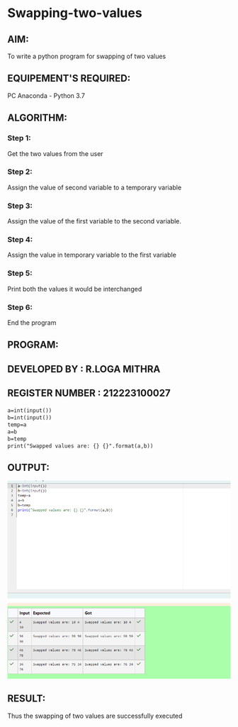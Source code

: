 # Swapping-two-values
## AIM:
To write a python program for swapping of two values
## EQUIPEMENT'S REQUIRED: 
PC
Anaconda - Python 3.7
## ALGORITHM: 
### Step 1:
Get the two values from the user
### Step 2: 
Assign the value of second variable to a temporary variable 
### Step 3: 
Assign the value of the first variable to the second variable.
### Step 4:  
Assign the value in temporary variable to the first variable
### Step 5: 
Print both the values it would be interchanged
### Step 6: 
End the program
## PROGRAM:
## DEVELOPED BY : R.LOGA MITHRA
## REGISTER NUMBER : 212223100027
```
a=int(input())
b=int(input())
temp=a
a=b
b=temp
print("Swapped values are: {} {}".format(a,b))

```
## OUTPUT:
![output](/img%201.png)
## RESULT:
Thus the swapping of two values are successfully executed



